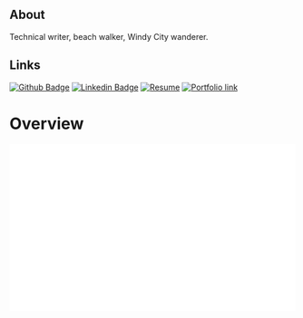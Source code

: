 ## About

Technical writer, beach walker, Windy City wanderer.

## Links

[![Github Badge](https://img.shields.io/badge/samwherever-grey?style=flat&logo=Github&logoColor=white&link=https://www.github.com/samwherever)](https://www.github.com/samwherever)
[![Linkedin Badge](https://img.shields.io/badge/-LinkedIn-blue?style=flat&logo=Linkedin&logoColor=white&link=https://www.linkedin.com/in/samuelcallen/)](https://www.linkedin.com/in/samuelcallen/)
[![Resume](https://img.shields.io/badge/Resumé-339c5f/)](https://samallen.pro/resume/)
[![Portfolio link](https://img.shields.io/badge/Documentation_Portfolio-339c5e)](https://samallen.pro/portfolio/api_documentation/)

# Overview

![](https://github.com/samwherever/expert-octo-barnacle/blob/master/generated/overview.svg)
